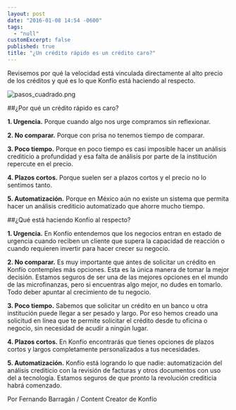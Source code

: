 ```yaml
---
layout: post
date: "2016-01-08 14:54 -0600"
tags: 
  - "null"
customExcerpt: false
published: true
title: "¿Un crédito rápido es un crédito caro?"
---
```



Revisemos por qué la velocidad está vinculada directamente al alto precio de los créditos y qué es lo que Konfío está haciendo al respecto.

![pasos_cuadrado.png]({{site.baseurl}}/img/pasos_cuadrado.png)


##¿Por qué un crédito rápido es caro?

**1.	Urgencia.** Porque cuando algo nos urge compramos sin reflexionar.

**2.	No comparar.** Porque con prisa no tenemos tiempo de comparar.

**3.	Poco tiempo.** Porque en poco tiempo es casi imposible hacer un análisis crediticio a profundidad y esa falta de análisis por parte de la institución repercute en el precio.

**4.	Plazos cortos.** Porque suelen ser a plazos cortos y el precio no lo sentimos tanto.

**5.	Automatización.** Porque en México aún no existe un sistema que permita hacer un análisis crediticio automatizado que ahorre mucho tiempo.

##¿Qué está haciendo Konfío al respecto?

**1.	Urgencia.** En Konfío entendemos que los negocios entran en estado de urgencia cuando reciben un cliente que supera la capacidad de reacción o cuando requieren invertir para hacer crecer su negocio.

**2.	No comparar.** Es muy importante que antes de solicitar un crédito en Konfío contemples más opciones. Esta es la única manera de tomar la mejor decisión. Estamos seguros de ser una de las mejores opciones en el mundo de las microfinanzas, pero si encuentras algo mejor, no dudes en tomarlo. Todo deber apuntar al crecimiento de tu negocio.

**3.	Poco tiempo.** Sabemos que solicitar un crédito en un banco u otra institución puede llegar a ser pesado y largo. Por eso hemos creado una solicitud en línea que te permite solicitar el crédito desde tu oficina o negocio, sin necesidad de acudir a ningún lugar.

**4.	Plazos cortos.** En Konfío encontrarás que tienes opciones de plazos cortos y largos completamente personalizados a tus necesidades.

**5.	Automatización.** Konfío está logrando lo que nadie: automatización del análisis crediticio con la revisión  de facturas y otros documentos con uso del a tecnología. Estamos seguros de que pronto la revolución crediticia habrá comenzado.

Por Fernando Barragán / Content Creator de Konfío
